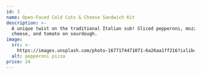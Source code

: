 ```yaml
---
id: 3
name: Open-Faced Cold Cuts & Cheese Sandwich Kit
description: >-
  A unique twist on the traditional Italian sub! Sliced pepperoni, mozzarella
  cheese, and tomato on sourdough.
image:
  src: >-
    https://images.unsplash.com/photo-1677174471071-6a26aa1ff216?ixlib=rb-4.0.3&ixid=MnwxMjA3fDB8MHxwaG90by1wYWdlfHx8fGVufDB8fHx8&auto=format&fit=crop&w=600&h=600&q=80&crop=entropy
  alt: pepperoni pizza
price: 24
---
```

